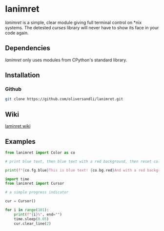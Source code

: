 # lanimret

*lanimret* is a simple, clear module giving full terminal control on \*nix systems. The detested *curses* library will never have to show its face in your code again.

## Dependencies

*lanimret* only uses modules from CPython's standard library.

## Installation

### Github

```bash
git clone https://github.com/oliversandli/lanimret.git
```

## Wiki

[laminret wiki](https://github.com/oliversandli/lanimret/wiki)

## Examples

```python
from lanimret import Color as co

# print blue text, then blue text with a red background, then reset colors

print(f"{co.fg.blue}This is blue text! {co.bg.red}And with a red background.{co.reset}")
```

```python
import time
from lanimret import Cursor

# a simple progress indicator

cur = Cursor()

for i in range(101):
    print(f"{i}%", end="")
    time.sleep(0.05)
    cur.clear_line(2)
```
